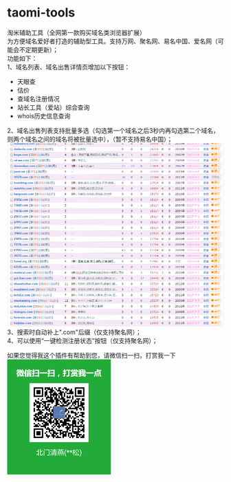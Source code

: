 ﻿# taomi-tools  
淘米辅助工具（全网第一款购买域名类浏览器扩展）  
为方便域名爱好者打造的辅助型工具。支持万网、聚名网、易名中国、爱名网（可能会不定期更新）；  
功能如下：    
1、域名列表、域名出售详情页增加以下按钮：
- 天眼查  
- 估价  
- 查域名注册情况  
- 站长工具（爱站）综合查询
- whois历史信息查询  

2、域名出售列表支持批量多选（勾选第一个域名之后3秒内再勾选第二个域名，则两个域名之间的域名将被批量选中），（暂不支持易名中国）；  
![域名出售列表支持批量多选](https://github.com/bmqy/taomi-tools/raw/master/images/20170705094655.gif)
3、搜索时自动补上".com"后缀（仅支持聚名网）；    
4、可以使用“一键检测注册状态”按钮（仅支持聚名网）；  

如果您觉得我这个插件有帮助到您，请微信扫一扫，打赏我一下  
![微信扫一扫，赞赏我一下](https://raw.githubusercontent.com/bmqy/taomi-tools/master/images/weixinpay.png)
